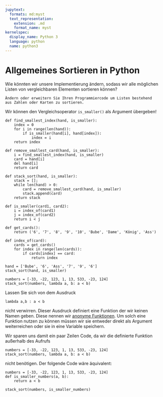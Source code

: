 ```yaml
---
jupytext:
  formats: md:myst
  text_representation:
    extension: .md
    format_name: myst
kernelspec:
  display_name: Python 3
  language: python
  name: python3
---
```


# Allgemeines Sortieren in Python

Wie könnten wir unsere Implementierung ändern, sodass wir alle möglichen Listen von vergleichbaren Elementen sortieren können?

```{exercise} Allgemeines Sortieren in Python
Ändern oder erweitern Sie Ihren Programmiercode um Listen bestehend aus Zahlen oder Karten zu sortieren.
```

Wir können den Vergleichsoperator ``is_smaller()`` als Argument übergeben!

```{code-cell} python3
def find_smallest_index(hand, is_smaller):
    index = 0                                
    for i in range(len(hand)):               
        if is_smaller(hand[i], hand[index]): 
            index = i
    return index

def remove_smallest_card(hand, is_smaller):
    i = find_smallest_index(hand, is_smaller)
    card = hand[i]
    del hand[i]
    return card

def stack_sort(hand, is_smaller):
    stack = [];                          
    while len(hand) > 0:                 
        card = remove_smallest_card(hand, is_smaller)
        stack.append(card)
    return stack

def is_smaller(card1, card2):
    i = index_of(card1) 
    j = index_of(card2) 
    return i < j

def get_cards():
    return ('6', '7', '8', '9', '10', 'Bube', 'Dame', 'König', 'Ass')

def index_of(card):
    cards = get_cards()
    for index in range(len(cards)):
        if cards[index] == card:
            return index
```

```{code-cell} python3
hand = ['Bube', '6', 'Ass', '7', '9', '6']
stack_sort(hand, is_smaller)
```

```{code-cell} python3
numbers = [-33, -22, 123, 1, 13, 533, -23, 124]
stack_sort(numbers, lambda a, b: a < b)
```

Lassen Sie sich von dem Ausdruck

```{code-cell} python3
lambda a,b : a < b
```

nicht verwirren. 
Dieser Ausdruck definiert eine Funktion der wir keinen Namen geben.
Diese nennen wir [anonyme Funktionen](sec-anonymous-function).
Um solch eine Funktion nutzen zu können müssen wir sie entweder direkt als Argument weiterreichen oder sie in eine Variable speichern.

Wir sparen uns damit ein paar Zeilen Code, da wir die definierte Funktion außerhalb des Aufrufs

```{code-cell} python3
numbers = [-33, -22, 123, 1, 13, 533, -23, 124]
stack_sort(numbers, lambda a, b: a < b)
```

nicht benötigen.
Der folgende Code wäre äquivalent:

```{code-cell} python3
numbers = [-33, -22, 123, 1, 13, 533, -23, 124]
def is_smaller_numbers(a, b):
    return a < b

stack_sort(numbers, is_smaller_numbers)
```
